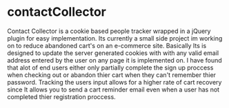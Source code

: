 # contactCollector
Contact Collector is a cookie based people tracker wrapped in a jQuery plugin for easy implementation. Its currently a small 
side project im working on to reduce abandoned cart's on an e-commerce site. Basically Its is designed to update the server 
generated cookies with with any valid email address entered by the user on any page it is implemented on. I have found that
alot of end users either only partially complete the sign up proccess when checking out or abandon thier cart when they can't
remember thier password. Tracking the users input allows for a higher rate of cart recovery since It allows you to send a
cart reminder email even when a user has not completed thier registration proccess.
